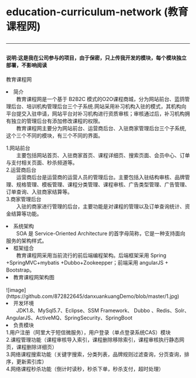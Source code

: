 # education-curriculum-network (教育课程网)<hr>  <h4>说明:这是我在公司参与的项目，由于保密，只上传我开发的模块，每个模块独立部署，不影响阅读</h4>
教育课程网 <br>
<li>简介</li>
&#12288;&#12288;教育课程网是一个基于 B2B2C 模式的O2O课程商城，分为网站前台、蓝鸽管理后台、培训机构管理后台三个子系统.网站采用补习机构入驻的模式，其机构向平台提交入驻申请，网站平台对补习机构进行资质审核；审核通过后，补习机构拥有独立的管理后台有添加修改课程的权限。<br>
&#12288;&#12288;教育课程网主要分为网站前台、运营商后台、入驻商家管理后台三个子系统,这个三个不同的模块，有三个不同的界面。<br>

1.网站前台<br>
&#12288;&#12288;主要包括网站首页、入驻商家首页、课程详细页、搜索页面、会员中心、订单与支付相关页面、秒杀频道等。 <br>
2.运营商后台 <br>
&#12288;&#12288;运营商后台是运营商的运营人员的管理后台。主要包括入驻结构审核、品牌管理、规格管理、模板管理、课程分类管理、课程审核、广告类型管理、广告管理、订单查询、入驻商家结算等。<br>
3.商家管理后台<br>
&#12288;&#12288;入驻的商家进行管理的后台，主要功能是对课程的管理以及订单查询统计、资金结算等功能。<br>
<li>系统架构</li>
&#12288;&#12288;SOA 是 Service-Oriented Architecture 的首字母简称，它是一种支持面向服务的架构样式。<br>
<li>框架组合</li>
&#12288;&#12288;教育课程网采用当前流行的前后端编程架构。后端框架采用 Spring +SpringMVC+mybatis +Dubbo+Zookeepper；前端采用 angularJS + Bootstrap。
<li>教育课程网架构图</li> <br>
![image](https://github.com/872822645/danxuankuangDemo/blob/master/1.jpg)
<li>开发环境</li>
&#12288;&#12288;JDK1.8、MySql5.7、Eclipse、SSM Framework、 Dubbo 、Redis、Solr、AngularJS、ActiveMQ、SpringSecurity、SpringBoot
<li>负责模块</li>
1.用户注册（阿里大于短信微服务），用户登录（单点登录系统CAS）模块<br>
2.课程管理功能（课程审核导入索引，课程删除移除索引，课程审核执行静态网页，课程删除详细页）<br>
3.网络课程搜索功能（关键字搜索，分类列表，品牌规则过滤查询，分页查询，排序，更新索引库）<br> 
4.网络课程秒杀功能（倒计时读秒，秒杀下单，秒杀支付，超时处理）<br>



